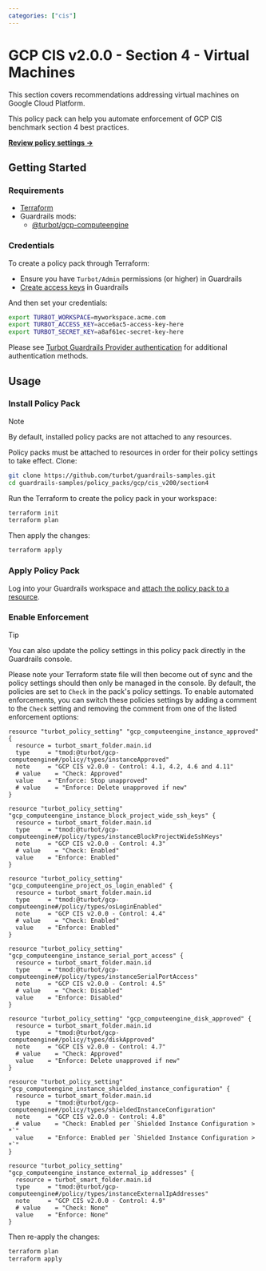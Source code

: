 ```yaml
---
categories: ["cis"]
---
```


# GCP CIS v2.0.0 - Section 4 - Virtual Machines

This section covers recommendations addressing virtual machines on Google Cloud Platform.

This policy pack can help you automate enforcement of GCP CIS benchmark section 4 best practices.

**[Review policy settings →](https://hub-guardrails-turbot-com-git-development-turbot.vercel.app/policy-packs/gcp/cis_v200/section4/settings)**

## Getting Started

### Requirements

- [Terraform](https://developer.hashicorp.com/terraform/tutorials/gcp-get-started/install-cli)
- Guardrails mods:
  - [@turbot/gcp-computeengine](https://hub-guardrails-turbot-com-git-development-turbot.vercel.app/gcp/mods/gcp-computeengine)

### Credentials

To create a policy pack through Terraform:

- Ensure you have `Turbot/Admin` permissions (or higher) in Guardrails
- [Create access keys](https://turbot.com/guardrails/docs/guides/iam/access-keys#generate-a-new-guardrails-api-access-key) in Guardrails

And then set your credentials:

```sh
export TURBOT_WORKSPACE=myworkspace.acme.com
export TURBOT_ACCESS_KEY=acce6ac5-access-key-here
export TURBOT_SECRET_KEY=a8af61ec-secret-key-here
```

Please see [Turbot Guardrails Provider authentication](https://registry.terraform.io/providers/turbot/turbot/latest/docs#authentication) for additional authentication methods.

## Usage

### Install Policy Pack

> [!NOTE]
> By default, installed policy packs are not attached to any resources.
>
> Policy packs must be attached to resources in order for their policy settings to take effect.
> Clone:

```sh
git clone https://github.com/turbot/guardrails-samples.git
cd guardrails-samples/policy_packs/gcp/cis_v200/section4
```

Run the Terraform to create the policy pack in your workspace:

```sh
terraform init
terraform plan
```

Then apply the changes:

```sh
terraform apply
```

### Apply Policy Pack

Log into your Guardrails workspace and [attach the policy pack to a resource](https://turbot.com/guardrails/docs/guides/working-with-folders/smart#attach-a-smart-folder-to-a-resource).

### Enable Enforcement

> [!TIP]
> You can also update the policy settings in this policy pack directly in the Guardrails console.
>
> Please note your Terraform state file will then become out of sync and the policy settings should then only be managed in the console.
> By default, the policies are set to `Check` in the pack's policy settings. To enable automated enforcements, you can switch these policies settings by adding a comment to the `Check` setting and removing the comment from one of the listed enforcement options:

```hcl
resource "turbot_policy_setting" "gcp_computeengine_instance_approved" {
  resource = turbot_smart_folder.main.id
  type     = "tmod:@turbot/gcp-computeengine#/policy/types/instanceApproved"
  note     = "GCP CIS v2.0.0 - Control: 4.1, 4.2, 4.6 and 4.11"
  # value    = "Check: Approved"
  value    = "Enforce: Stop unapproved"
  # value    = "Enforce: Delete unapproved if new"
}

resource "turbot_policy_setting" "gcp_computeengine_instance_block_project_wide_ssh_keys" {
  resource = turbot_smart_folder.main.id
  type     = "tmod:@turbot/gcp-computeengine#/policy/types/instanceBlockProjectWideSshKeys"
  note     = "GCP CIS v2.0.0 - Control: 4.3"
  # value    = "Check: Enabled"
  value    = "Enforce: Enabled"
}

resource "turbot_policy_setting" "gcp_computeengine_project_os_login_enabled" {
  resource = turbot_smart_folder.main.id
  type     = "tmod:@turbot/gcp-computeengine#/policy/types/osLoginEnabled"
  note     = "GCP CIS v2.0.0 - Control: 4.4"
  # value    = "Check: Enabled"
  value    = "Enforce: Enabled"
}

resource "turbot_policy_setting" "gcp_computeengine_instance_serial_port_access" {
  resource = turbot_smart_folder.main.id
  type     = "tmod:@turbot/gcp-computeengine#/policy/types/instanceSerialPortAccess"
  note     = "GCP CIS v2.0.0 - Control: 4.5"
  # value    = "Check: Disabled"
  value    = "Enforce: Disabled"
}

resource "turbot_policy_setting" "gcp_computeengine_disk_approved" {
  resource = turbot_smart_folder.main.id
  type     = "tmod:@turbot/gcp-computeengine#/policy/types/diskApproved"
  note     = "GCP CIS v2.0.0 - Control: 4.7"
  # value    = "Check: Approved"
  value    = "Enforce: Delete unapproved if new"
}

resource "turbot_policy_setting" "gcp_computeengine_instance_shielded_instance_configuration" {
  resource = turbot_smart_folder.main.id
  type     = "tmod:@turbot/gcp-computeengine#/policy/types/shieldedInstanceConfiguration"
  note     = "GCP CIS v2.0.0 - Control: 4.8"
  # value    = "Check: Enabled per `Shielded Instance Configuration > *`"
  value    = "Enforce: Enabled per `Shielded Instance Configuration > *`"
}

resource "turbot_policy_setting" "gcp_computeengine_instance_external_ip_addresses" {
  resource = turbot_smart_folder.main.id
  type     = "tmod:@turbot/gcp-computeengine#/policy/types/instanceExternalIpAddresses"
  note     = "GCP CIS v2.0.0 - Control: 4.9"
  # value    = "Check: None"
  value    = "Enforce: None"
}
```

Then re-apply the changes:

```sh
terraform plan
terraform apply
```
